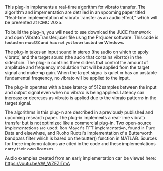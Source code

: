 This plug-in implements a real-time algorithm for vibrato transfer.
The algorithm and impementation are detailed in an upcoming paper titled "Real-time implementation of vibrato transfer as an audio effect," which will be presented at ICMC 2025.

To build the plug-in, you will need to use download the JUCE framework and open VibratoTransfer.jucer file using the Projucer software.
This code is tested on macOS and has not yet been tested on Windows.

The plug-in takes an input sound in stereo (the audio on which to apply vibrato) and the target sound (the audio that contains vibrato) in the sidechain.
The plug-in contains three sliders that control the amount of amplitude and frequency modulation that will be
applied from the target signal and make-up gain. 
When the target signal is quiet or has an unstable fundamental frequency, no vibrato will be applied to the input. 

The plug-in operates with a base latency of 512 samples between the input and output
signal even when no vibrato is being applied. Latency can increase or decreaes as vibrato is applied due to
the vibrato patterns in the target signal.

The algorithms in this plug-in are described in a previously published and upcoming research paper. The plug-in
implements a real-time vibrato transfer but is not optimized like a commercial plug-in. 
Two open-source implementations are used: Ron Mayer's FFT implementation, found in Pure Data and elsewhere, and
Ruoho Ruotsi's implementation of a Butterworth bandpass filter which is based on the butter() function in MATLAB.
Sources for these implementations are cited in the code and these implementations carry their own licenses.

Audio examples created from an early implementation can be viewed here: https://youtu.be/cW_WZEZrTmA
